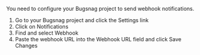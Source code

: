You need to configure your Bugsnag project to send webhook notifications.

1. Go to your Bugsnag project and click the Settings link
1. Click on Notifications
1. Find and select Webhook
1. Paste the webhook URL into the Webhook URL field and click Save Changes

